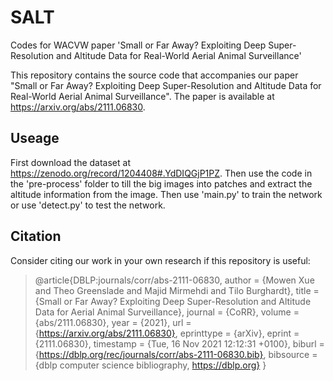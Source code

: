 # SALT
Codes for WACVW paper 'Small or Far Away? Exploiting Deep Super-Resolution and Altitude Data for Real-World Aerial Animal Surveillance'

This repository contains the source code that accompanies our paper "Small or Far Away? Exploiting Deep Super-Resolution and Altitude Data for Real-World Aerial Animal Surveillance". The paper is available at https://arxiv.org/abs/2111.06830.

Useage
-----
First download the dataset at https://zenodo.org/record/1204408#.YdDIQGjP1PZ. 
Then use the code in the 'pre-process' folder to till the big images into patches and extract the altitude information from the image.
Then use 'main.py' to train the network or use 'detect.py' to test the network.

Citation
---------
Consider citing our work in your own research if this repository is useful:
>@article{DBLP:journals/corr/abs-2111-06830,
>  author    = {Mowen Xue and
>               Theo Greenslade and
>               Majid Mirmehdi and
>               Tilo Burghardt},
>  title     = {Small or Far Away? Exploiting Deep Super-Resolution and Altitude Data
               for Aerial Animal Surveillance},
>  journal   = {CoRR},
>  volume    = {abs/2111.06830},
>  year      = {2021},
>  url       = {https://arxiv.org/abs/2111.06830},
>  eprinttype = {arXiv},
>  eprint    = {2111.06830},
>  timestamp = {Tue, 16 Nov 2021 12:12:31 +0100},
>  biburl    = {https://dblp.org/rec/journals/corr/abs-2111-06830.bib},
>  bibsource = {dblp computer science bibliography, https://dblp.org}
>}
